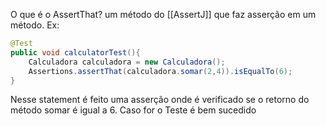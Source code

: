 O que é o AssertThat?
um método do [[AssertJ]] que faz asserção em um método. Ex:

``` java
@Test  
public void calculatorTest(){  
    Calculadora calculadora = new Calculadora();  
    Assertions.assertThat(calculadora.somar(2,4)).isEqualTo(6);  
}
```

Nesse statement é feito uma asserção onde é verificado se o retorno do método somar é igual a 6. Caso for o Teste é bem sucedido 